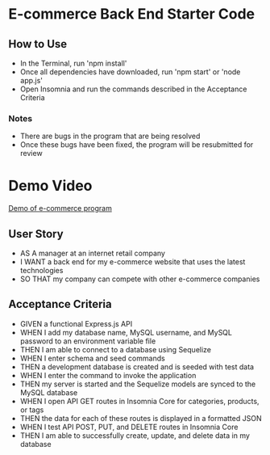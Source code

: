 # E-commerce Back End Starter Code

## How to Use
* In the Terminal, run 'npm install'
* Once all dependencies have downloaded, run 'npm start' or 'node app.js'
* Open Insomnia and run the commands described in the Acceptance Criteria

### Notes
* There are bugs in the program that are being resolved
* Once these bugs have been fixed, the program will be resubmitted for review

# Demo Video
[Demo of e-commerce program]( )

## User Story
* AS A manager at an internet retail company
* I WANT a back end for my e-commerce website that uses the latest technologies
* SO THAT my company can compete with other e-commerce companies

## Acceptance Criteria
* GIVEN a functional Express.js API
* WHEN I add my database name, MySQL username, and MySQL password to an environment variable file
* THEN I am able to connect to a database using Sequelize
* WHEN I enter schema and seed commands
* THEN a development database is created and is seeded with test data
* WHEN I enter the command to invoke the application
* THEN my server is started and the Sequelize models are synced to the MySQL database
* WHEN I open API GET routes in Insomnia Core for categories, products, or tags
* THEN the data for each of these routes is displayed in a formatted JSON
* WHEN I test API POST, PUT, and DELETE routes in Insomnia Core
* THEN I am able to successfully create, update, and delete data in my database